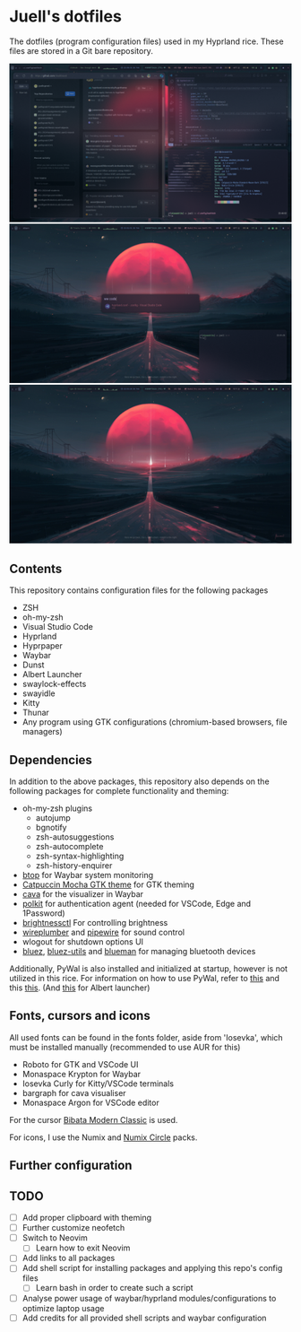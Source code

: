 # Juell's dotfiles 

The dotfiles (program configuration files) used in my Hyprland rice. These files are stored in a Git bare repository.

![image](https://github.com/juellsprott/dotfiles/blob/master/.config/examples/example1.png)
![image](https://github.com/juellsprott/dotfiles/blob/master/.config/examples/example3.png)
![image](https://github.com/juellsprott/dotfiles/blob/master/.config/examples/example2.png)

## Contents
This repository contains configuration files for the following packages
- ZSH
- oh-my-zsh
- Visual Studio Code
- Hyprland
- Hyprpaper
- Waybar
- Dunst
- Albert Launcher
- swaylock-effects
- swayidle
- Kitty
- Thunar
- Any program using GTK configurations (chromium-based browsers, file managers)

## Dependencies
In addition to the above packages, this repository also depends on the following packages for complete functionality and theming:
- oh-my-zsh plugins
  - autojump
  -  bgnotify
  -  zsh-autosuggestions
  -  zsh-autocomplete
  -  zsh-syntax-highlighting
  -  zsh-history-enquirer
-  [btop](https://archlinux.org/packages/extra/x86_64/btop/) for Waybar system monitoring
-  [Catpuccin Mocha GTK theme](https://github.com/catppuccin/gtk) for GTK theming
- [cava](https://aur.archlinux.org/packages/cava) for the visualizer in Waybar
- [polkit](https://wiki.archlinux.org/title/Polkit) for authentication agent (needed for VSCode, Edge and 1Password)
- [brightnessctl](https://github.com/Hummer12007/brightnessctl) For controlling brightness
- [wireplumber](https://archlinux.org/packages/?name=wireplumber) and [pipewire](https://archlinux.org/packages/?name=pipewire) for sound control
- wlogout for shutdown options UI
- [bluez](https://archlinux.org/packages/?name=bluez), [bluez-utils](https://archlinux.org/packages/?name=bluez-utils) and [blueman](https://github.com/blueman-project/blueman) for managing bluetooth devices

Additionally, PyWal is also installed and initialized at startup, however is not utilized in this rice. For information on how to use PyWal, refer to [this](https://github.com/rchrdwllm/dotfiles/tree/master) and this [this](https://github.com/dylanaraps/pywal). (And [this](https://github.com/ErkHal/walbert) for Albert launcher) 

## Fonts, cursors and icons

All used fonts can be found in the fonts folder, aside from 'Iosevka', which must be installed manually (recommended to use AUR for this)

- Roboto for GTK and VSCode UI
- Monaspace Krypton for Waybar
- Iosevka Curly for Kitty/VSCode terminals
- bargraph for cava visualiser
- Monaspace Argon for VSCode editor

For the cursor [Bibata Modern Classic](https://github.com/ful1e5/Bibata_Cursor) is used. 

For icons, I use the Numix and [Numix Circle](https://github.com/numixproject/numix-icon-theme-circle) packs.

## Further configuration

## TODO
- [ ] Add proper clipboard with theming
- [ ] Further customize neofetch
- [ ] Switch to Neovim
  - [ ] Learn how to exit Neovim
- [ ] Add links to all packages
- [ ] Add shell script for installing packages and applying this repo's config files
  - [ ] Learn bash in order to create such a script
- [ ] Analyse power usage of waybar/hyprland modules/configurations to optimize laptop usage
- [ ] Add credits for all provided shell scripts and waybar configuration
